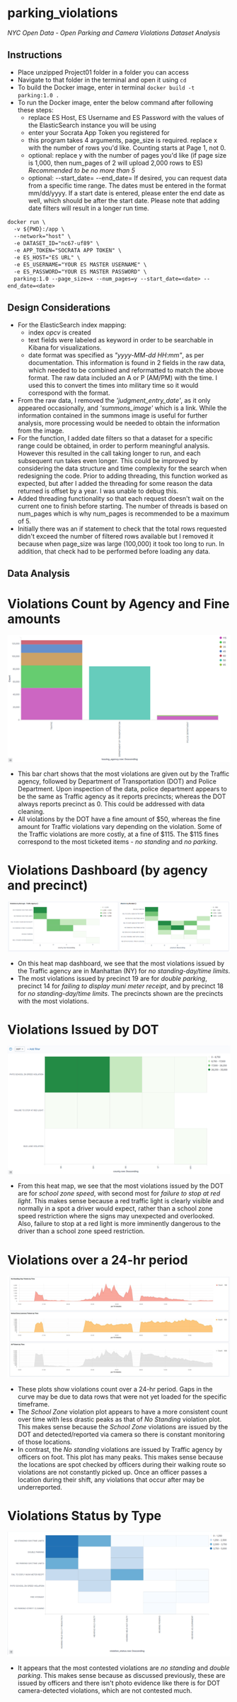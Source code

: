 # parking_violations
*NYC Open Data - Open Parking and Camera Violations Dataset Analysis*

## Instructions
* Place unzipped Project01 folder in a folder you can access
* Navigate to that folder in the terminal and open it using `cd`
* To build the Docker image, enter in terminal `docker build -t parking:1.0 .`
* To run the Docker image, enter the below command after following these steps:
  * replace ES Host, ES Username and ES Password with the values of the ElasticSearch instance you will be using 
  * enter your Socrata App Token you registered for
  * this program takes 4 arguments, page_size is required. replace x with the number of rows you'd like. Counting starts at Page 1, not 0.
  * optional: replace y with the number of pages you'd like (if page size is 1,000, then num_pages of 2 will upload 2,000 rows to ES)
  *Recommended to be no more than 5*
  * optional: --start_date=<date> --end_date=<date>
If desired, you can request data from a specific time range. The dates must be entered in the format mm/dd/yyyy.
If a start date is entered, please enter the end date as well, which should be after the start date.
Please note that adding date filters will result in a longer run time.
  
```
docker run \
  -v ${PWD}:/app \
  --network="host" \
  -e DATASET_ID="nc67-uf89" \
  -e APP_TOKEN="SOCRATA APP TOKEN" \
  -e ES_HOST="ES URL" \
  -e ES_USERNAME="YOUR ES MASTER USERNAME" \
  -e ES_PASSWORD="YOUR ES MASTER PASSWORD" \
  parking:1.0 --page_size=x --num_pages=y --start_date=<date> --end_date=<date>
```

## Design Considerations
* For the ElasticSearch index mapping:
  * index *opcv* is created
  * text fields were labeled as keyword in order to be searchable in Kibana for visualizations.
  * date format was specified as *"yyyy-MM-dd HH:mm"*, as per documentation. 
  This information is found in 2 fields in the raw data, which needed to be combined and reformatted to match the above format.
  The raw data included an A or P (AM/PM) with the time. I used this to convert the times into military time so it would correspond with the format.
* From the raw data, I removed the *'judgment_entry_date'*, as it only appeared occasionally, and *'summons_image'* which is a link.
While the information contained in the summons image is useful for further analysis, more processing would be needed to obtain the information from the image.
* For the function, I added date filters so that a dataset for a specific range could be obtained, in order to perform meaningful analysis. 
However this resulted in the call taking longer to run, and each subsequent run takes even longer. This could be improved
by considering the data structure and time complexity for the search when redesigning the code. Prior to adding threading, this function worked as expected, but after I added the threading for some reason the data returned is offset by a year. I was unable to debug this.
* Added threading functionality so that each request doesn't wait on the current one to finish before starting. The number of threads is based on num_pages which is why num_pages is recommended to be a maximum of 5.
* Initially there was an if statement to check that the total rows requested didn't exceed the number of filtered rows available but I removed it because when page_size was large (100,000) it took too long to run. In addition, that check had to be performed before loading any data.

## Data Analysis

# Violations Count by Agency and Fine amounts
![Image][1]

[1]:https://github.com/zafirah-b/parking_violations/blob/main/kibana%20dashboard%20-%20count%20by%20agency1.PNG

* This bar chart shows that the most violations are given out by the Traffic agency, followed by Department of Transportation (DOT) and Police Department. Upon inspection of the data, police department appears to be the same as Traffic agency as it reports precincts; whereas the DOT always reports precinct as 0. This could be addressed with data cleaning.
* All violations by the DOT have a fine amount of $50, whereas the fine amount for Traffic violations vary depending on the violation. Some of the Traffic violations are more costly, at a fine of $115. The $115 fines correspond to the most ticketed items - *no standing* and *no parking*.

# Violations Dashboard (by agency and precinct)
![Chart 2](https://github.com/zafirah-b/parking_violations/blob/main/kibana%20dashboard%20-%20Heat%20map%20violations1.PNG)

* On this heat map dashboard, we see that the most violations issued by the Traffic agency are in Manhattan (NY) for *no standing-day/time limits*. 
* The most violations issued by precinct 19 are for *double parking*, precinct 14 for *failing to display muni meter receipt*, and by precinct 18 for *no standing-day/time limits*. The precincts shown are the precincts with the most violations.

# Violations Issued by DOT
![Chart 5](https://github.com/zafirah-b/parking_violations/blob/main/kibana%20dashboard%20-%20Heat%20map%20violations%20DOT.PNG)
* From this heat map, we see that the most violations issued by the DOT are for *school zone speed*, with second most for *failure to stop at red light*. This makes sense because a red traffic light is clearly visible and normally in a spot a driver would expect, rather than a school zone speed restriction where the signs may unexpected and overlooked. Also, failure to stop at a red light is more imminently dangerous to the driver than a school zone speed restriction.

# Violations over a 24-hr period
![Chart 3](https://github.com/zafirah-b/parking_violations/blob/main/kibana%20dashboard%20-%20violations%20by%20time.PNG)

* These plots show violations count over a 24-hr period. Gaps in the curve may be due to data rows that were not yet loaded for the specific timeframe.
* The *School Zone* violation plot appears to have a more consistent count over time with less drastic peaks as that of *No Standing* violation plot. This makes sense because the *School Zone* violations are issued by the DOT and detected/reported via camera so there is constant monitoring of those locations.
* In contrast, the *No standing* violations are issued by Traffic agency by officers on foot. This plot has many peaks. This makes sense because the locations are spot checked by officers during their walking route so violations are not constantly picked up. Once an officer passes a location during their shift, any violations that occur after may be underreported.

# Violations Status by Type
![Chart 4](https://github.com/zafirah-b/parking_violations/blob/main/kibana%20dashboard%20-%20violation%20status1.PNG)

* It appears that the most contested violations are *no standing* and *double parking*. This makes sense because as discussed previously, these are issued by officers and  there isn't photo evidence like there is for DOT camera-detected violations, which are not contested much.

